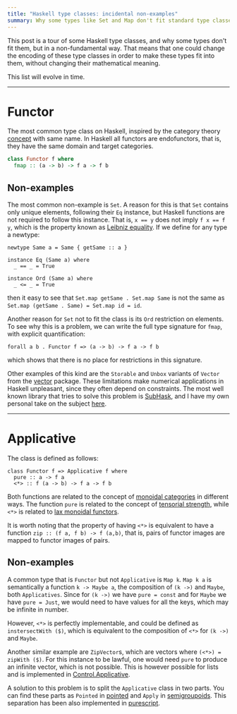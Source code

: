 ```yaml
---
title: "Haskell type classes: incidental non-examples"
summary: Why some types like Set and Map don't fit standard type classes and possible solutions
---
```


This post is a tour of some Haskell type classes, and why some types don't fit
them, but in a non-fundamental way. That means that one could change the
encoding of these type classes in order to make these types fit into them,
without changing their mathematical meaning.

This list will evolve in time.

---

# Functor

The most common type class on Haskell, inspired by the category theory
[concept](https://en.wikipedia.org/wiki/Functor) with same name. In Haskell all
functors are endofunctors, that is, they have the same domain and target
categories.

```haskell
class Functor f where
  fmap :: (a -> b) -> f a -> f b
```

## Non-examples

The most common non-example is `Set`. A reason for this is that `Set` contains
only unique elements, following their `Eq` instance, but Haskell functions are
not required to follow this instance. That is, `x == y` does not imply `f x ==
f y`, which is the property known as [Leibniz
equality](https://en.wikipedia.org/wiki/Equality_(mathematics)#Equality_in_mathematical_logic).
If we define for any type a newtype:

```
newtype Same a = Same { getSame :: a }

instance Eq (Same a) where
  _ == _ = True

instance Ord (Same a) where
  _ <= _ = True

```

then it easy to see that `Set.map getSame . Set.map Same` is not the same as
`Set.map (getSame . Same) = Set.map id = id`.

Another reason for `Set` not to fit the class is its `Ord` restriction on
elements. To see why this is a problem, we can write the full type signature
for `fmap`, with explicit quantification:

```
forall a b . Functor f => (a -> b) -> f a -> f b
```

which shows that there is no place for restrictions in this signature.

Other examples of this kind are the `Storable` and `Unbox` variants of `Vector`
from the [vector](https://hackage.haskell.org/package/vector) package. These
limitations make numerical applications in Haskell unpleasant, since they often
depend on constraints. The most well known library that tries to solve this
problem is [SubHask](https://github.com/mikeizbicki/subhask), and I have my own
personal take on the subject
[here](https://github.com/guaraqe/constraint-classes).

---

# Applicative

The class is defined as follows:

```
class Functor f => Applicative f where
  pure :: a -> f a
  <*> :: f (a -> b) -> f a -> f b
```

Both functions are related to the concept of [monoidal
categories](https://en.wikipedia.org/wiki/Monoidal_category) in different ways.
The function `pure` is related to the concept of [tensorial
strength](https://ncatlab.org/nlab/show/tensorial+strength), while `<*>` is
related to [lax monoidal
functors](https://ncatlab.org/nlab/show/monoidal+functor).

It is worth noting that the property of having `<*>` is equivalent to have a
function `zip :: (f a, f b) -> f (a,b)`, that is, pairs of functor images are mapped
to functor images of pairs.

## Non-examples

A common type that is `Functor` but not `Applicative` is `Map k`. `Map k a` is
semantically a function `k -> Maybe a`, the composition of `(k ->)` and
`Maybe`, both `Applicatives`. Since for `(k ->)` we have `pure = const` and for
`Maybe` we have `pure = Just`, we would need to have values for all the keys,
which may be infinite in number.

However, `<*>` is perfectly implementable, and could be defined as
`instersectWith ($)`, which is equivalent to the composition of `<*>` for `(k
->)` and `Maybe`.

Another similar example are `ZipVector`s, which are vectors where `(<*>) =
zipWith ($)`. For this instance to be lawful, one would need `pure` to produce
an infinite vector, which is not possible. This is however possible for lists
and is implemented in
[Control.Applicative](http://hackage.haskell.org/package/base-4.9.1.0/docs/Control-Applicative.html#t:ZipList).

A solution to this problem is to split the `Applicative` class in two parts.
You can find these parts as `Pointed` in
[pointed](https://hackage.haskell.org/package/pointed) and `Apply` in
[semigroupoids](https://hackage.haskell.org/package/semigroupoids).  This
separation has been also implemented in
[purescript](https://pursuit.purescript.org/packages/purescript-prelude/3.1.0/docs/Control.Apply).
